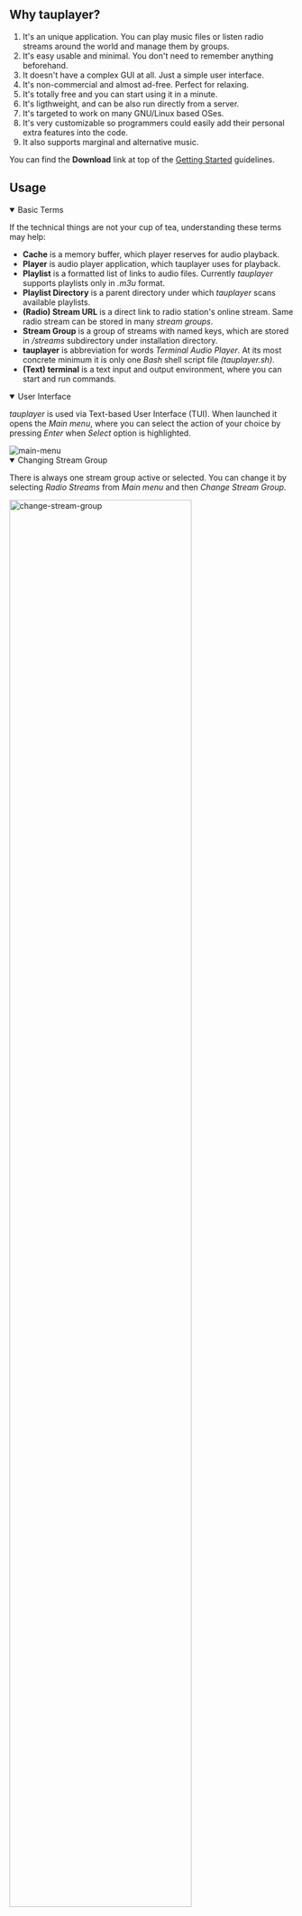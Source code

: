 ## Why tauplayer?

1. It's an unique application. You can play music files or listen radio streams around the world and manage them by groups.
2. It's easy usable and minimal. You don't need to remember anything beforehand.
3. It doesn't have a complex GUI at all. Just a simple user interface.
4. It's non-commercial and almost ad-free. Perfect for relaxing.
5. It's totally free and you can start using it in a minute.
6. It's ligthweight, and can be also run directly from a server.
7. It's targeted to work on many GNU/Linux based OSes.
8. It's very customizable so programmers could easily add their personal extra features into the code.
9. It also supports marginal and alternative music.

You can find the **Download** link at top of the [Getting Started](https://github.com/jarvenja/tauplayer/) guidelines.

## Usage

<details open>
<summary>Basic Terms</summary>

If the technical things are not your cup of tea, understanding these terms may help:

- **Cache** is a memory buffer, which player reserves for audio playback.
- **Player** is audio player application, which tauplayer uses for playback.
- **Playlist** is a formatted list of links to audio files. Currently _tauplayer_ supports playlists only in _.m3u_ format.
- **Playlist Directory** is a parent directory under which _tauplayer_ scans available playlists.
- **(Radio) Stream URL** is a direct link to radio station's online stream. Same radio stream can be stored in many _stream groups_.
- **Stream Group** is a group of streams with named keys, which are stored in _/streams_ subdirectory under installation directory.
- **tauplayer** is abbreviation for words _Terminal Audio Player_. At its most concrete minimum it is only one _Bash_ shell script file _(tauplayer.sh)_.
- **(Text) terminal** is a text input and output environment, where you can start and run commands.

</details>

<details open>
<summary>User Interface</summary>
  
_tauplayer_ is used via Text-based User Interface (TUI). When launched it opens the _Main menu_, where you can select the action of your choice by pressing _Enter_ when _Select_ option is highlighted.

<img alt="main-menu" src="https://github.com/user-attachments/assets/d6aa8bc6-9736-4f23-9330-f48a8f8fcc1a" />

</details>

<details open>
<summary>Changing Stream Group</summary>

There is always one stream group active or selected. You can change it by selecting _Radio Streams_ from _Main menu_ and then _Change Stream Group_.

<img width="80%" alt="change-stream-group" src="https://github.com/user-attachments/assets/2441c1de-7a2e-4581-a05c-e18e25be34c2" />

</details>

<details open>
<summary>Playing radio streams in groups</summary>
  
Select _Radio Streams_ from _Main menu_ followed by _Select Stream_, which lists all the streams in earlier selected group.

<img width="80%" alt="radio-streams" src="https://github.com/user-attachments/assets/f77b14cc-6351-4e5b-be35-03ba733b0632" />

Select the stream by name and then _Listen_ from opened menu. If stream is reachable _tauplayer_ opens playback screen for it.

</details>

<details open>
<summary>Playing local audio files from playlist</summary>

You can play local audio files by the following way:

- Select _Playlists..._ from _Main menu_.
- _tauplayer_ asks the _Playlist Directory_ where to find the alternatives until you type a valid directory.
- After you commit the directory _tauplayer_ shows playlist files found.
- Select a playlist file to Play, and _tauplayer_ starts playing the list of songs in question.

</details>

<details open>  
<summary>Playback via audio player</summary>

During playback _tauplayer_ displays the most relevant key set, which you can dynamically control the parameters of the player.

<img width="80%" alt="stream-playback" src="https://github.com/user-attachments/assets/1c8d8280-f322-4a27-a8d9-a9eda2786334" />

_The picture above shows tauplayer playing a radio stream in Linux Mint._

Please avoid pressing any unnecessary keys since they can confuse the player in some situations.

</details>
